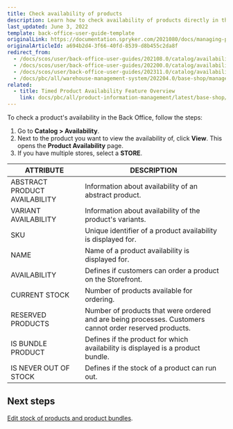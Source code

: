 ```yaml
---
title: Check availability of products
description: Learn how to check availability of products directly in the Back Office of your Spryker based project.
last_updated: June 3, 2022
template: back-office-user-guide-template
originalLink: https://documentation.spryker.com/2021080/docs/managing-products-availability
originalArticleId: a694b2d4-3f66-40fd-8539-d8b455c2da8f
redirect_from:
  - /docs/scos/user/back-office-user-guides/202108.0/catalog/availability/managing-products-availability.html
  - /docs/scos/user/back-office-user-guides/202200.0/catalog/availability/managing-products-availability.html
  - /docs/scos/user/back-office-user-guides/202311.0/catalog/availability/managing-products-availability.html  
  - /docs/pbc/all/warehouse-management-system/202204.0/base-shop/manage-in-the-back-office/check-availability-of-products.html
related:
  - title: Timed Product Availability Feature Overview
    link: docs/pbc/all/product-information-management/latest/base-shop/feature-overviews/product-feature-overview/timed-product-availability-overview.html
---
```


To check a product's availability in the Back Office, follow the steps:

1. Go to **Catalog&nbsp;<span aria-label="and then">></span> Availability**.
2. Next to the product you want to view the availability of, click **View**.
    This opens the **Product Availability** page.
3. If you have multiple stores, select a **STORE**.

| ATTRIBUTE | DESCRIPTION |
| - | - |
| ABSTRACT PRODUCT AVAILABILITY | Information about availability of an abstract product. |
| VARIANT AVAILABILITY | Information about availability of the product's variants. |
| SKU | Unique identifier of a product availability is displayed for. |
| NAME | Name of a product availability is displayed for. |
| AVAILABILITY | Defines if customers can order a product on the Storefront. |
| CURRENT STOCK | Number of products available for ordering.  |
| RESERVED PRODUCTS | Number of products that were ordered and are being processes. Customers cannot order reserved products. |
| IS BUNDLE PRODUCT | Defines if the product for which availability is displayed is a product bundle. |
| IS NEVER OUT OF STOCK | Defines if the stock of a product can run out. |

## Next steps

[Edit stock of products and product bundles](/docs/pbc/all/warehouse-management-system/latest/base-shop/manage-in-the-back-office/edit-stock-of-products-and-product-bundles.html).
